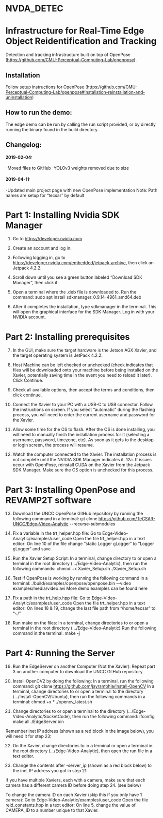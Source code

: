 # NVDA_DETEC
# Infrastructure for Real-Time Edge Object Reidentification and Tracking

Detection and tracking infrastructure built on top of OpenPose (https://github.com/CMU-Perceptual-Computing-Lab/openpose).

## Installation

Follow setup instructions for OpenPose (https://github.com/CMU-Perceptual-Computing-Lab/openpose#installation-reinstallation-and-uninstallation)

## How to run the demo:

The edge demo can be run by calling the run script provided, or by directly running the binary found in the build directory.

## Changelog:
#### 2019-02-04: 

-Moved files to GitHub 
-YOLOv3 weights removed due to size

#### 2019-04-11:

-Updated main project page with new OpenPose implementation
Note: Path names are setup for “tecsar” by default

# Part 1: Installing Nvidia SDK Manager
1. Go to https://developer.nvidia.com

2. Create an account and log in.

3. Following logging in, go to https://developer.nvidia.com/embedded/jetpack-archive, then click on Jetpack 4.2.2.

4. Scroll down until you see a green button labeled “Download SDK Manager”, then click it.

5. Open a terminal where the .deb file is downloaded to. Run the command:
 sudo apt install sdkmanager_0.9.14-4961_amd64.deb

6. After it completes the installation, type sdkmanager in the terminal. This will open the graphical interface for the SDK Manager. Log in with your NVIDIA account.


# Part 2: Installing prerequisites
7. In the GUI, make sure the target hardware is the Jetson AGX Xavier, and the target operating system is JetPack 4.2.2.

8. Host Machine can be left checked or unchecked (check indicates that files will be downloaded onto your machine before being installed on the Xavier, potentially saving time in the event you need to reload it later). Click Continue.

9. Check all available options, then accept the terms and conditions, then click continue.

10. Connect the Xavier to your PC with a USB-C to USB connector. Follow the instructions on screen. If you select “automatic” during the flashing process, you will need to enter the current username and password for the Xavier.

11. Allow some time for the OS to flash. After the OS is done installing, you will need to manually finish the installation process for it (selecting a username, password, timezone, etc). As soon as it gets to the desktop or login screen, the process will resume.

12. Watch the computer connected to the Xavier. The installation process is not complete until the NVIDIA SDK Manager indicates it.
12a. If issues occur with OpenPose, reinstall CUDA on the Xavier from the Jetpack SDK Manager. Make sure the OS option is unchecked for this process.


# Part 3: Installing OpenPose and REVAMP2T software
13. Download the UNCC OpenPose GitHub repository by running the following command in a terminal:
	git clone https://github.com/TeCSAR-UNCC/Edge-Video-Analytic --recurse-submodules
14. Fix a variable in the trt_helper.hpp file:
Go to Edge-Video-Analytic/examples/user_code
Open the file trt_helper.hpp in a text editor:
On line 10 of the file change “static Logger gLogger“ to “Logger gLogger“ and save.

15. Run the Xavier Setup Script:
In a terminal, change directory to or open a terminal in the root directory (.../Edge-Video-Analytic), then run the following commands:
chmod +x Xavier_Setup.sh
	./Xavier_Setup.sh

16. Test if OpenPose is working by running the following command in a terminal:
		./build/examples/openpose/openpose.bin --video examples/media/video.avi
		More demo examples can be found here

17. Fix a path in the trt_help.hpp file:
Go to Edge-Video-Analytic/examples/user_code
Open the file trt_helper.hpp in a text editor:
		On lines 18 & 19, change the last file path from “/home/tecsar” to “~/”

18. Run make on the files:
In a terminal, change directories to or open a terminal in the root directory (.../Edge-Video-Analytic)
Run the following command in the terminal:
make -j


# Part 4: Running the Server
19. Run the EdgeServer on another Computer (Not the Xavier):
Repeat part 3 on another computer to download the UNCC GitHub repository.

20. Install OpenCV2 by doing the following:
In a terminal, run the following command:
git clone https://github.com/jayrambhia/Install-OpenCV
In a terminal, change directories to or open a terminal to the directory (.../Install-OpenCV/Ubuntu), then run the following commands in a terminal:
	chmod +x *
		./opencv_latest.sh




21. Change directories to or open a terminal to the directory (.../Edge-Video-Analytic/SocketCode), then run the following command:
ifconfig
make all
./EdgeServer.bin

Remember inet IP address (shown as a red block in the image below), you will need it for step 23:
	

22. On the Xavier, change directories to in a terminal or open a terminal in the root directory (.../Edge-Video-Analytic), then open the run file in a text editor.

23. Change the contents after -server_ip (shown as a red block below) to the inet IP address you got in step 21.


If you have multiple Xaviers, each with a camera, make sure that each camera has a different camera ID before doing step 24. (see below)





To change the camera ID on each Xavier (skip this if you only have 1 camera):
Go to Edge-Video-Analytic/examples/user_code
Open the file reid_constants.hpp in a text editor:
On line 5, change the value of CAMERA_ID to a number unique to that Xavier.





